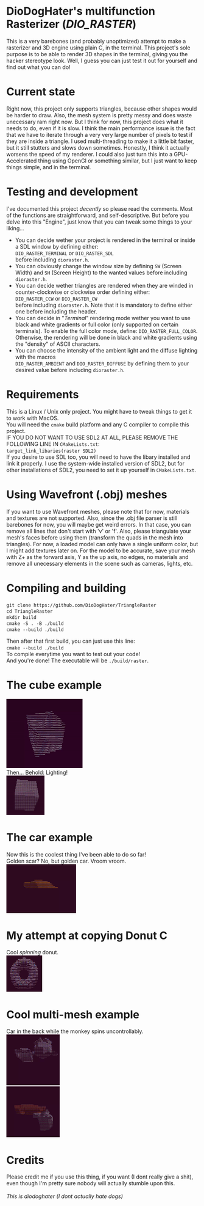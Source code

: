 # DioDogHater's multifunction Rasterizer (*DIO_RASTER*)
This is a very barebones (and probably unoptimized) attempt to make a rasterizer and 3D engine using plain C, in the terminal.
This project's sole purpose is to be able to render 3D shapes in the terminal, giving you the hacker stereotype look.
Well, I guess you can just test it out for yourself and find out what you can do!

# Current state
Right now, this project only supports triangles, because other shapes would be harder to draw. Also, the mesh system
is pretty messy and does waste unecessary ram right now. But I think for now, this project does what it needs to do,
even if it is slow. I think the main performance issue is the fact that we have to iterate through a very very large
number of pixels to test if they are inside a triangle. I used multi-threading to make it a little bit faster, but it
still stutters and slows down sometimes. Honestly, I think it actually worsens the speed of my renderer.
I could also just turn this into a GPU-Accelerated thing using OpenGl or something similar, but I just want to keep
things simple, and in the terminal.

# Testing and development
I've documented this project *decently* so please read the comments. Most of the functions are straightforward, and self-descriptive.
But before you delve into this "Engine", just know that you can tweak some things to your liking...
- You can decide wether your project is rendered in the terminal or inside a SDL window by defining either:\
`DIO_RASTER_TERMINAL` or `DIO_RASTER_SDL`\
before including `dioraster.h`.
- You can obviously change the window size by defining `SW` (Screen Width) and `SH` (Screen Height) to the wanted values
before including `dioraster.h`.
- You can decide wether triangles are rendered when they are winded in counter-clockwise or clockwise order defining either:\
`DIO_RASTER_CCW` or `DIO_RASTER_CW`\
before including `dioraster.h`. Note that it is mandatory to define either one before including the header.
- You can decide in "*Terminal*" rendering mode wether you want to use black and white gradients or full color (only supported on certain terminals).
To enable the full color mode, define: `DIO_RASTER_FULL_COLOR`. Otherwise, the rendering will be done in black and white gradients using the
"density" of ASCII characters.
- You can choose the intensity of the ambient light and the diffuse lighting with the macros\
`DIO_RASTER_AMBIENT` and `DIO_RASTER_DIFFUSE` by defining them to your desired value before including
`dioraster.h`.

# Requirements
This is a Linux / Unix only project. You might have to tweak things to get it to work with MacOS.\
You will need the `cmake` build platform and any C compiler to compile this project.\
IF YOU DO NOT WANT TO USE SDL2 AT ALL, PLEASE REMOVE THE FOLLOWING LINE IN `CMakeLists.txt`:\
`target_link_libaries(raster SDL2)`\
If you desire to use SDL too, you will need to have the libary installed and link it properly. I use the system-wide installed
version of SDL2, but for other installations of SDL2, you need to set it up yourself in `CMakeLists.txt`.

# Using Wavefront (.obj) meshes
If you want to use Wavefront meshes, please note that for now, materials and textures are not supported. Also, since the .obj file parser is still barebones for now, you will maybe get weird errors. In that case, you can remove all lines that don't start with 'v' or 'f'.
Also, please triangulate your mesh's faces before using them (transform the quads in the mesh into triangles).
For now, a loaded model can only have a single uniform color, but I might add textures later on.
For the model to be accurate, save your mesh with Z+ as the forward axis, Y as the up axis, no edges, no materials and remove all unecessary elements in the scene such as cameras, lights, etc.

# Compiling and building
```
git clone https://github.com/DioDogHater/TriangleRaster
cd TriangleRaster
mkdir build
cmake -S . -B ./build
cmake --build ./build
```
Then after that first build, you can just use this line:\
`cmake --build ./build`\
To compile everytime you want to test out your code!\
And you're done! The executable will be `./build/raster`.

# The cube example
![A cube rotating in 3D, rendered in ASCII](https://github.com/DioDogHater/DioDogHater/blob/fde1610ef43855ae6795829926043d9244c518e5/triangleraster_cube.gif "The Cube.")\
Then... Behold: Lighting!\
![A shaded cube rotating in 3D, rendered in ASCII](https://github.com/DioDogHater/DioDogHater/blob/ebe9eb04076de24d05cd04276cd687b588c0048e/triangleraster_shadedcube.gif "The Shaded Cube.")

# The car example
Now this is the coolest thing I've been able to do so far!\
Golden scar? No, but golden car. Vroom vroom.\
![A car rotating in 3D, rendered using hashtags in a gold color](https://github.com/DioDogHater/DioDogHater/blob/eb32255b533146afe500c420d3f5e5576db2fa4a/triangleraster_car.gif "The Golden Car.")

# My attempt at copying Donut C
Cool *spinning* donut.\
![Donut rotating in 3D using ASCII shading](https://github.com/DioDogHater/DioDogHater/blob/15e2a362b9d393115e25063826c47a8f35d91926/triangleraster_donut.gif "The Donut.")

# Cool multi-mesh example
Car in the back while the monkey spins uncontrollably.\
![Car and monkey (suzanne) spinning in 3D, in grayscale](https://github.com/DioDogHater/DioDogHater/blob/f845722920819ad3b338ae85dd3b26889b274f81/triangleraster_multmesh_grayscale.gif "The Multimesh Example.")\
![Car and monkey (suzanne) spinning in 3D, in color](https://github.com/DioDogHater/DioDogHater/blob/f845722920819ad3b338ae85dd3b26889b274f81/triangleraster_multimesh_color.gif "The Multimesh Example.")

# Credits
Please credit me if you use this thing, if you want (I dont really give a shit), even though I'm pretty sure nobody will actually stumble upon this.\
\
*This is diodoghater (I dont actually hate dogs)*
